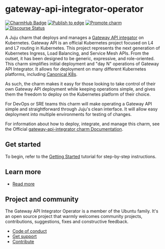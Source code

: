 # gateway-api-integrator-operator
[![CharmHub Badge](https://charmhub.io/gateway-api-integrator/badge.svg)](https://charmhub.io/gateway-api-integrator)
[![Publish to edge](https://github.com/canonical/gateway-api-integrator-operator/actions/workflows/publish_charm.yaml/badge.svg)](https://github.com/canonical/gateway-api-integrator-operator/actions/workflows/publish_charm.yaml)
[![Promote charm](https://github.com/canonical/gateway-api-integrator-operator/actions/workflows/promote_charm.yaml/badge.svg)](https://github.com/canonical/gateway-api-integrator-operator/actions/workflows/promote_charm.yaml)
[![Discourse Status](https://img.shields.io/discourse/status?server=https%3A%2F%2Fdiscourse.charmhub.io&style=flat&label=CharmHub%20Discourse)](https://discourse.charmhub.io)

A Juju charm that deploys and manages a [Gateway API integator](https://gateway-api.sigs.k8s.io/) on Kubernetes. Gateway API is an official Kubernetes project focused on L4 and L7 routing in Kubernetes. This project represents the next generation of Kubernetes Ingress, Load Balancing, and Service Mesh APIs. From the outset, it has been designed to be generic, expressive, and role-oriented. This charm simplifies initial deployment and "day N" operations of Gateway API Integrator. It allows for deployment on many different Kubernetes platforms, including [Canonical K8s](https://ubuntu.com/kubernetes). 

As such, the charm makes it easy for those looking to take control of their own Gateway API deployment while keeping operations simple, and gives them the freedom to deploy on the Kubernetes platform of their choice.

For DevOps or SRE teams this charm will make operating a Gateway API simple and straightforward through Juju's clean interface. It will allow easy deployment into multiple environments for testing of changes.

For information about how to deploy, integrate, and manage this charm, see the Official [gateway-api-integrator charm Documentation](https://charmhub.io/gateway-api-integrator/docs).

## Get started
To begin, refer to the [Getting Started](https://charmhub.io/gateway-api-integrator/docs/tutorial-getting-started) tutorial for step-by-step instructions.

## Learn more
* [Read more](https://charmhub.io/gateway-api-integrator/docs)

## Project and community
The Gateway API Integrator Operator is a member of the Ubuntu family. It's an
open source project that warmly welcomes community projects, contributions,
suggestions, fixes and constructive feedback.
* [Code of conduct](https://ubuntu.com/community/code-of-conduct)
* [Get support](https://discourse.charmhub.io/)
* [Contribute](https://charmhub.io/gateway-api-integrator#contributing-to-this-documentation)


